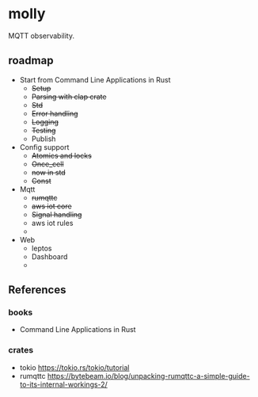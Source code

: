 # molly
MQTT observability.

## roadmap
- Start from Command Line Applications in Rust
    - ~~Setup~~
    - ~~Parsing with clap crate~~
    - ~~Std~~
    - ~~Error handling~~
    - ~~Logging~~
    - ~~Testing~~
    - Publish
- Config support
    - ~~Atomics and locks~~
    - ~~Once_cell~~
    - ~~now in std~~
    - ~~Const~~
- Mqtt
    - ~~rumqttc~~
    - ~~aws iot core~~
    - ~~Signal handling~~
    - aws iot rules
    - 
- Web
    - leptos
    - Dashboard
    - 


## References

### books
- Command Line Applications in Rust

### crates
- tokio
https://tokio.rs/tokio/tutorial
- rumqttc
https://bytebeam.io/blog/unpacking-rumqttc-a-simple-guide-to-its-internal-workings-2/
